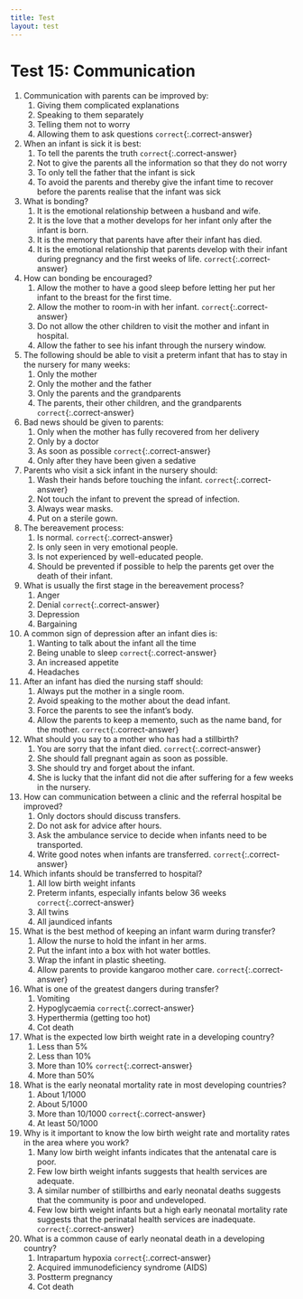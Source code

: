 ```yaml
---
title: Test
layout: test
---
```


# Test 15: Communication

1.	Communication with parents can be improved by:
	1.	Giving them complicated explanations
	1.	Speaking to them separately
	1.	Telling them not to worry
	1.	Allowing them to ask questions `correct`{:.correct-answer}
2.	When an infant is sick it is best:
	1.	To tell the parents the truth `correct`{:.correct-answer}
	1.	Not to give the parents all the information so that they do not worry
	1.	To only tell the father that the infant is sick
	1.	To avoid the parents and thereby give the infant time to recover before the parents realise that the infant was sick
3.	What is bonding?
	1.	It is the emotional relationship between a husband and wife.
	1.	It is the love that a mother develops for her infant only after the infant is born.
	1.	It is the memory that parents have after their infant has died.
	1.	It is the emotional relationship that parents develop with their infant during pregnancy and the first weeks of life. `correct`{:.correct-answer}
4.	How can bonding be encouraged?
	1.	Allow the mother to have a good sleep before letting her put her infant to the breast for the first time.
	1.	Allow the mother to room-in with her infant. `correct`{:.correct-answer}
	1.	Do not allow the other children to visit the mother and infant in hospital.
	1.	Allow the father to see his infant through the nursery window.
5.	The following should be able to visit a preterm infant that has to stay in the nursery for many weeks:
	1.	Only the mother
	1.	Only the mother and the father
	1.	Only the parents and the grandparents
	1.	The parents, their other children, and the grandparents `correct`{:.correct-answer}
6.	Bad news should be given to parents:
	1.	Only when the mother has fully recovered from her delivery
	1.	Only by a doctor
	1.	As soon as possible `correct`{:.correct-answer}
	1.	Only after they have been given a sedative
7.	Parents who visit a sick infant in the nursery should:
	1.	Wash their hands before touching the infant. `correct`{:.correct-answer}
	1.	Not touch the infant to prevent the spread of infection.
	1.	Always wear masks.
	1.	Put on a sterile gown.
8.	The bereavement process:
	1.	Is normal. `correct`{:.correct-answer}
	1.	Is only seen in very emotional people.
	1.	Is not experienced by well-educated people.
	1.	Should be prevented if possible to help the parents get over the death of their infant.
9.	What is usually the first stage in the bereavement process?
	1.	Anger
	1.	Denial `correct`{:.correct-answer}
	1.	Depression
	1.	Bargaining
10.	A common sign of depression after an infant dies is:
	1.	Wanting to talk about the infant all the time
	1.	Being unable to sleep `correct`{:.correct-answer}
	1.	An increased appetite
	1.	Headaches
11.	After an infant has died the nursing staff should:
	1.	Always put the mother in a single room.
	1.	Avoid speaking to the mother about the dead infant.
	1.	Force the parents to see the infant’s body.
	1.	Allow the parents to keep a memento, such as the name band, for the mother. `correct`{:.correct-answer}
12.	What should you say to a mother who has had a stillbirth?
	1.	You are sorry that the infant died. `correct`{:.correct-answer}
	1.	She should fall pregnant again as soon as possible.
	1.	She should try and forget about the infant.
	1.	She is lucky that the infant did not die after suffering for a few weeks in the nursery.
13.	How can communication between a clinic and the referral hospital be improved?
	1.	Only doctors should discuss transfers.
	1.	Do not ask for advice after hours.
	1.	Ask the ambulance service to decide when infants need to be transported.
	1.	Write good notes when infants are transferred. `correct`{:.correct-answer}
14.	Which infants should be transferred to hospital?
	1.	All low birth weight infants
	1.	Preterm infants, especially infants below 36 weeks `correct`{:.correct-answer}
	1.	All twins
	1.	All jaundiced infants
15.	What is the best method of keeping an infant warm during transfer?
	1.	Allow the nurse to hold the infant in her arms.
	1.	Put the infant into a box with hot water bottles.
	1.	Wrap the infant in plastic sheeting.
	1.	Allow parents to provide kangaroo mother care. `correct`{:.correct-answer}
16.	What is one of the greatest dangers during transfer?
	1.	Vomiting
	1.	Hypoglycaemia `correct`{:.correct-answer}
	1.	Hyperthermia (getting too hot)
	1.	Cot death
17.	What is the expected low birth weight rate in a developing country?
	1.	Less than 5%
	1.	Less than 10%
	1.	More than 10% `correct`{:.correct-answer}
	1.	More than 50%
18.	What is the early neonatal mortality rate in most developing countries?
	1.	About 1/1000
	1.	About 5/1000
	1.	More than 10/1000 `correct`{:.correct-answer}
	1.	At least 50/1000
19.	Why is it important to know the low birth weight rate and mortality rates in the area where you work?
	1.	Many low birth weight infants indicates that the antenatal care is poor.
	1.	Few low birth weight infants suggests that health services are adequate.
	1.	A similar number of stillbirths and early neonatal deaths suggests that the community is poor and undeveloped.
	1.	Few low birth weight infants but a high early neonatal mortality rate suggests that the perinatal health services are inadequate. `correct`{:.correct-answer}
20.	What is a common cause of early neonatal death in a developing country?
	1.	Intrapartum hypoxia `correct`{:.correct-answer}
	1.	Acquired immunodeficiency syndrome (AIDS)
	1.	Postterm pregnancy
	1.	Cot death
